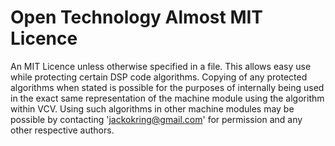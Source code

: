Open Technology Almost MIT Licence
===

An MIT Licence unless otherwise specified in a file.
This allows easy use while protecting certain DSP code algorithms.
Copying of any protected algorithms when stated is possible
for the purposes of internally being used in the exact same
representation of the machine module using the algorithm within VCV.
Using such algorithms in other machine modules may be possible
by contacting 'jackokring@gmail.com' for permission and any other respective authors.